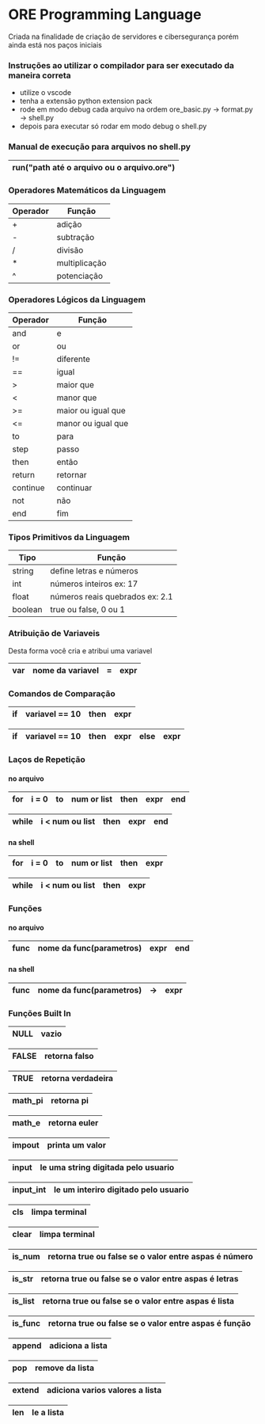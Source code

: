 # ORE Programming Language

Criada na finalidade de criação de servidores e cibersegurança porém ainda está nos paços iniciais

### Instruções ao utilizar o compilador para ser executado da maneira correta
- utilize o vscode
- tenha a extensão python extension pack
- rode em modo debug cada arquivo na ordem ore_basic.py -> format.py -> shell.py
- depois para executar só rodar em modo debug o shell.py

### Manual de execução para arquivos no shell.py
| run("path até o arquivo ou o arquivo.ore") |
|--- |

### Operadores Matemáticos da Linguagem
 
| Operador | Função |
|--- |--- |
| + | adição | 
| - | subtração |
| / | divisão |
| * | multiplicação |
| ^ | potenciação |


### Operadores Lógicos da Linguagem

| Operador | Função |
|--- |--- |
| and | e | 
| or | ou |
| != | diferente |
| == | igual |
| > | maior que |
| < | manor que |
| >= | maior ou igual que |
| <= | manor ou igual que |
| to | para |
| step | passo | 
| then | então |
| return | retornar |
| continue | continuar | 
| not | não | 
| end | fim |

### Tipos Primitivos da Linguagem

| Tipo | Função |
|--- |--- |
| string | define letras e números | 
| int | números inteiros ex: 17 |
| float | números reais quebrados ex: 2.1 |
| boolean | true ou false, 0 ou 1 |

### Atribuição de Variaveis

Desta forma você cria e atribui uma variavel

| var | nome da variavel | = | expr |
|--- |--- |--- |--- |

### Comandos de Comparação

| if | variavel == 10 | then | expr |
|--- |--- |--- |--- |

| if | variavel == 10 | then | expr | else | expr
|--- |--- |--- |--- |--- |--- |

### Laços de Repetição

#### no arquivo

| for | i = 0 | to | num or list | then | expr | end |
|--- |--- |--- |--- |--- |--- |--- |

| while | i < num ou list | then | expr | end |
|--- |--- |--- |--- |--- |

#### na shell

| for | i = 0 | to | num or list | then | expr | 
|--- |--- |--- |--- |--- |--- |

| while | i < num ou list | then | expr |
|--- |--- |--- |--- |

### Funções

#### no arquivo

| func | nome da func(parametros) | expr | end |
|--- |--- |--- |--- |

#### na shell

| func | nome da func(parametros) | -> |expr | 
|--- |--- |--- |--- |


### Funções Built In

| NULL | vazio |
|--- |--- |

| FALSE | retorna falso |
|--- |--- |

| TRUE | retorna verdadeira |
|--- |--- |

| math_pi | retorna pi |
|--- |--- |

| math_e | retorna euler |
|--- |--- |

| impout | printa um valor |
|--- |--- |

| input | le uma string digitada pelo usuario |
|--- |--- |

| input_int | le um interiro digitado pelo usuario |
|--- |--- |

| cls | limpa terminal |
|--- |--- |

| clear | limpa terminal |
|--- |--- |

| is_num | retorna true ou false se o valor entre aspas é número |
|--- |--- |

| is_str | retorna true ou false se o valor entre aspas é letras |
|--- |--- |

| is_list | retorna true ou false se o valor entre aspas é lista |
|--- |--- |

| is_func | retorna true ou false se o valor entre aspas é função |
|--- |--- |

| append | adiciona a lista |
|--- |--- |

| pop | remove da lista |
|--- |--- |

| extend | adiciona varios valores a lista |
|--- |--- |

| len | le a lista |
|--- |--- |

